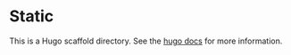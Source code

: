 # Static

This is a Hugo scaffold directory. See the [hugo 
docs](https://gohugo.io/getting-started/directory-structure/) for more information.
